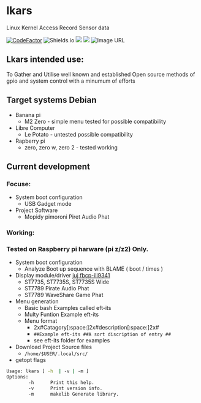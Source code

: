 
# lkars
Linux Kernel Access Record Sensor data

[![CodeFactor](https://www.codefactor.io/repository/github/tearran/lkars/badge)](https://www.codefactor.io/repository/github/tearran/lkars)
![Shields.io](https://img.shields.io/github/issues/Tearran/lkars)
![](https://img.shields.io/github/forks/Tearran/lkars)
![](https://img.shields.io/github/license/Tearran/lkars)
![Image URL](https://media.discordapp.net/attachments/984851337768497242/987640266825564210/lkars-config.png)
## Lkars intended use:

To Gather and Utilise well known and established Open source methods of gpio and system control with a minumum of efforts
   
## Target systems Debian

- Banana pi
   - M2 Zero - simple menu tested for possible compatibility
- Libre Computer
   - Le Potato - untested possible compatibility
- Rapberry pi 
   - zero, zero w, zero 2 - tested working

## Current development 
### Focuse:
- System boot configuration
   - USB Gadget mode
- Project Software
   - Mopidy pimoroni Piret Audio Phat
   
### Working:
### Tested on Raspberry pi harware (pi z/z2) Only.
- System boot configuration
   - Analyze Boot up sequence with BLAME ( boot / times )
- Display module/driver [juj fbcp-ili9341](https://github.com/juj/fbcp-ili9341)
   - ST7735, ST7735S, ST7735S Wide
   - ST7789 Pirate Audio Phat
   - ST7789 WaveShare Game Phat
- Menu generation
   - Basic bash Examples called eft-its
   - Multy Funtion Example eft-its
   - Menu format
      - 2x#Catagory[:space:]2x#description[:space:]2x# 
      - `##Example eft-its ##A sort discription of entry ##`
      - see eft-its folder for examples
- Download Project Source files
   - `/home/$USER/.local/src/` 
- getopt flags
      
```bash
Usage: lkars [ -h  | -v | -m ]
Options:
        -h      Print this help.
        -v      Print version info.
        -m      makelib Generate library.
```
